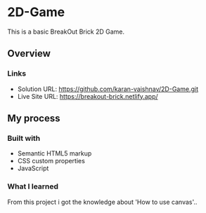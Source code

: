 # 2D-Game
This is a basic BreakOut Brick 2D Game.

## Overview

### Links

- Solution URL: https://github.com/karan-vaishnav/2D-Game.git
- Live Site URL: https://breakout-brick.netlify.app/

## My process

### Built with

- Semantic HTML5 markup
- CSS custom properties
- JavaScript

### What I learned

From this project i got the knowledge about 'How to use canvas'..
